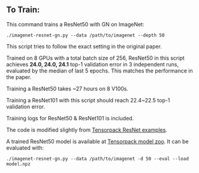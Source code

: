 
## To Train:

This command trains a ResNet50 with GN on ImageNet:
```
./imagenet-resnet-gn.py --data /path/to/imagenet --depth 50
```

This script tries to follow the exact setting in the original paper.

Trained on 8 GPUs with a total batch size of 256, ResNet50 in this script
achieves __24.0, 24.0, 24.1__ top-1 validation error in 3 independent runs,
evaluated by the median of last 5 epochs. This matches the performance in the paper.

Training a ResNet50 takes ~27 hours on 8 V100s.

Training a ResNet101 with this script should reach 22.4~22.5 top-1 validation error.

Training logs for ResNet50 & ResNet101 is included.


The code is modified slightly from [Tensorpack ResNet examples](https://github.com/tensorpack/tensorpack/tree/master/examples/ResNet).

A trained ResNet50 model is available at [Tensorpack model zoo](http://models.tensorpack.com/FasterRCNN/ImageNet-R50-GroupNorm32-AlignPadding.npz).
It can be evaluated with:
```
./imagenet-resnet-gn.py --data /path/to/imagenet -d 50 --eval --load model.npz
```
